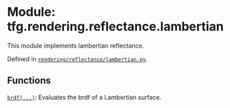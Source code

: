 <div itemscope itemtype="http://developers.google.com/ReferenceObject">
<meta itemprop="name" content="tfg.rendering.reflectance.lambertian" />
<meta itemprop="path" content="Stable" />
</div>

# Module: tfg.rendering.reflectance.lambertian

This module implements lambertian reflectance.



Defined in [`rendering/reflectance/lambertian.py`](https://github.com/tensorflow/agents/tree/master/tensorflow_graphics/rendering/reflectance/lambertian.py).

<!-- Placeholder for "Used in" -->


## Functions

[`brdf(...)`](../../../tfg/rendering/reflectance/lambertian/brdf.md): Evaluates the brdf of a Lambertian surface.

